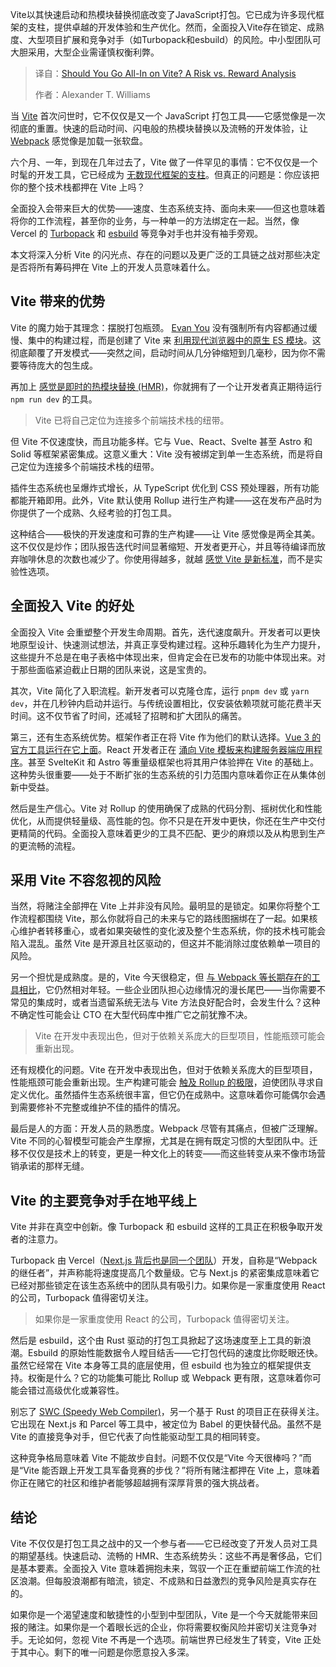 <!--
title: Vite值得你“梭哈”吗？风险与回报深度剖析
cover: https://cdn.thenewstack.io/media/2025/10/23858015-simon-maage-uewtf4nmyk8-unsplashb.jpg
summary: Vite以其快速启动和热模块替换彻底改变了JavaScript打包。它已成为许多现代框架的支柱，提供卓越的开发体验和生产优化。然而，全面投入Vite存在锁定、成熟度、大型项目扩展和竞争对手（如Turbopack和esbuild）的风险。中小型团队可大胆采用，大型企业需谨慎权衡利弊。
-->

Vite以其快速启动和热模块替换彻底改变了JavaScript打包。它已成为许多现代框架的支柱，提供卓越的开发体验和生产优化。然而，全面投入Vite存在锁定、成熟度、大型项目扩展和竞争对手（如Turbopack和esbuild）的风险。中小型团队可大胆采用，大型企业需谨慎权衡利弊。

> 译自：[Should You Go All-In on Vite? A Risk vs. Reward Analysis](https://thenewstack.io/should-you-go-all-in-on-vite-a-risk-vs-reward-analysis/)
> 
> 作者：Alexander T. Williams

当 [Vite](https://vite.dev/) 首次问世时，它不仅仅是又一个 JavaScript 打包工具——它感觉像是一次彻底的重置。快速的启动时间、闪电般的热模块替换以及流畅的开发体验，让 [Webpack](https://webpack.js.org/) 感觉像是加载一张软盘。

六个月、一年，到现在几年过去了，Vite 做了一件罕见的事情：它不仅仅是一个时髦的开发工具，它已经成为 [无数现代框架的支柱](https://thenewstack.io/how-vite-became-the-backbone-of-modern-frontend-frameworks/)。但真正的问题是：你应该把你的整个技术栈都押在 Vite 上吗？

全面投入会带来巨大的优势——速度、生态系统支持、面向未来——但这也意味着将你的工作流程，甚至你的业务，与一种单一的方法绑定在一起。当然，像 Vercel 的 [Turbopack](https://turborepo.com/docs) 和 [esbuild](https://esbuild.github.io/) 等竞争对手也并没有袖手旁观。

本文将深入分析 Vite 的闪光点、存在的问题以及更广泛的工具链之战对那些决定是否将所有筹码押在 Vite 上的开发人员意味着什么。

## Vite 带来的优势

Vite 的魔力始于其理念：摆脱打包瓶颈。 [Evan You](https://github.com/yyx990803) 没有强制所有内容都通过缓慢、集中的构建过程，而是创建了 Vite 来 [利用现代浏览器中的原生 ES 模块](https://thenewstack.io/vites-creator-on-a-unified-javascript-toolchain-and-vite/)。这彻底颠覆了开发模式——突然之间，启动时间从几分钟缩短到几毫秒，因为你不需要等待庞大的包生成。

再加上 [感觉是即时的热模块替换 (HMR)](https://bjornlu.com/blog/hot-module-replacement-is-easy)，你就拥有了一个让开发者真正期待运行 `npm run dev` 的工具。

> Vite 已将自己定位为连接多个前端技术栈的纽带。

但 Vite 不仅速度快，而且功能多样。它与 Vue、React、Svelte 甚至 Astro 和 Solid 等框架紧密集成。这意义重大：Vite 没有被绑定到单一生态系统，而是将自己定位为连接多个前端技术栈的纽带。

插件生态系统也呈爆炸式增长，从 TypeScript 优化到 CSS 预处理器，所有功能都能开箱即用。此外，Vite 默认使用 Rollup 进行生产构建——这在发布产品时为你提供了一个成熟、久经考验的打包工具。

这种结合——极快的开发速度和可靠的生产构建——让 Vite 感觉像是两全其美。这不仅仅是炒作；团队报告迭代时间显著缩短、开发者更开心，并且等待编译而放弃咖啡休息的次数也减少了。你使用得越多，就越 [感觉 Vite 是新标准](https://thenewstack.io/vite-aims-to-end-javascripts-fragmented-tooling-nightmare/)，而不是实验性选项。

## 全面投入 Vite 的好处

全面投入 Vite 会重塑整个开发生命周期。首先，迭代速度飙升。开发者可以更快地原型设计、快速测试想法，并真正享受构建过程。这种乐趣转化为生产力提升，这些提升不总是在电子表格中体现出来，但肯定会在已发布的功能中体现出来。对于那些面临紧迫截止日期的团队来说，这是宝贵的。

其次，Vite 简化了入职流程。新开发者可以克隆仓库，运行 `pnpm dev` 或 `yarn dev`，并在几秒钟内启动并运行。与传统设置相比，仅安装依赖项就可能花费半天时间。这不仅节省了时间，还减轻了招聘和扩大团队的痛苦。

第三，还有生态系统优势。框架作者正在将 Vite 作为他们的默认选择。[Vue 3 的官方工具运行在它上面](https://v3-migration.vuejs.org/recommendations/)。React 开发者正在 [涌向 Vite 模板来构建服务器端应用程序](https://thenewstack.io/how-to-build-a-server-side-react-app-using-vite-and-express/)。甚至 SvelteKit 和 Astro 等重量级框架也将其用户体验押在 Vite 的基础上。这种势头很重要——处于不断扩张的生态系统的引力范围内意味着你正在从集体创新中受益。

然后是生产信心。Vite 对 Rollup 的使用确保了成熟的代码分割、摇树优化和性能优化，从而提供轻量级、高性能的包。你不只是在开发中更快，你还在生产中交付更精简的代码。全面投入意味着更少的工具不匹配、更少的麻烦以及从构思到生产的更流畅的流程。

## 采用 Vite 不容忽视的风险

当然，将赌注全部押在 Vite 上并非没有风险。最明显的是锁定。如果你将整个工作流程都围绕 Vite，那么你就将自己的未来与它的路线图捆绑在了一起。如果核心维护者转移重心，或者如果突破性的变化波及整个生态系统，你的技术栈可能会陷入混乱。虽然 Vite 是开源且社区驱动的，但这并不能消除过度依赖单一项目的风险。

另一个担忧是成熟度。是的，Vite 今天很稳定，但 [与 Webpack 等长期存在的工具相比](https://pieces.app/blog/vite-vs-webpack-which-build-tool-is-right-for-your-project)，它仍然相对年轻。一些企业团队担心边缘情况的漫长尾巴——当你需要不常见的集成时，或者当遗留系统无法与 Vite 方法良好配合时，会发生什么？这种不确定性可能会让 CTO 在大型代码库中推广它之前犹豫不决。

> Vite 在开发中表现出色，但对于依赖关系庞大的巨型项目，性能瓶颈可能会重新出现。

还有规模化的问题。Vite 在开发中表现出色，但对于依赖关系庞大的巨型项目，性能瓶颈可能会重新出现。生产构建可能会 [触及 Rollup 的极限](https://kinsta.com/blog/rollup-vs-webpack-vs-parcel/)，迫使团队寻求自定义优化。虽然插件生态系统很丰富，但它仍在成熟中。这意味着你可能偶尔会遇到需要修补不完整或维护不佳的插件的情况。

最后是人的方面：开发人员的熟悉度。Webpack 尽管有其痛点，但被广泛理解。Vite 不同的心智模型可能会产生摩擦，尤其是在拥有既定习惯的大型团队中。迁移不仅仅是技术上的转变，更是一种文化上的转变——而这些转变从来不像市场营销承诺的那样无缝。

## Vite 的主要竞争对手在地平线上

Vite 并非在真空中创新。像 Turbopack 和 esbuild 这样的工具正在积极争取开发者的注意力。

Turbopack 由 Vercel（[Next.js 背后也是同一个团队](https://nextjs.org/blog/turbopack-for-development-stable)）开发，自称是“Webpack 的继任者”，并声称能将速度提高几个数量级。它与 Next.js 的紧密集成意味着它已经对那些锁定在该生态系统中的团队具有吸引力。如果你是一家重度使用 React 的公司，Turbopack 值得密切关注。

> 如果你是一家重度使用 React 的公司，Turbopack 值得密切关注。

然后是 esbuild，这个由 Rust 驱动的打包工具掀起了这场速度至上工具的新浪潮。Esbuild 的原始性能数据令人瞠目结舌——它打包代码的速度比你眨眼还快。虽然它经常在 Vite 本身等工具的底层使用，但 esbuild 也为独立的框架提供支持。权衡是什么？它的功能集可能比 Rollup 或 Webpack 更有限，这意味着你可能会错过高级优化或兼容性。

别忘了 [SWC (Speedy Web Compiler)](https://github.com/swc-project/swc)，另一个基于 Rust 的项目正在获得关注。它出现在 Next.js 和 Parcel 等工具中，被定位为 Babel 的更快替代品。虽然不是 Vite 的直接竞争对手，但它代表了向性能驱动型工具的相同转变。

这种竞争格局意味着 Vite 不能故步自封。问题不仅仅是“Vite 今天很棒吗？”而是“Vite 能否跟上开发工具军备竞赛的步伐？”将所有赌注都押在 Vite 上，意味着你正在赌它的社区和维护者能够超越拥有深厚背景的强大挑战者。

## 结论

Vite 不仅仅是打包工具之战中的又一个参与者——它已经改变了开发人员对工具的期望基线。快速启动、流畅的 HMR、生态系统势头：这些不再是奢侈品，它们是基本要素。全面投入 Vite 意味着拥抱未来，驾驭一个正在重塑前端工作流的社区浪潮。但每股浪潮都有暗流，锁定、不成熟和日益激烈的竞争风险是真实存在的。

如果你是一个渴望速度和敏捷性的小型到中型团队，Vite 是一个今天就能带来回报的赌注。如果你是一个着眼长远的企业，你将需要权衡风险并密切关注竞争对手。无论如何，忽视 Vite 不再是一个选项。前端世界已经发生了转变，Vite 正处于其中心。剩下的唯一问题是你愿意投入多深。